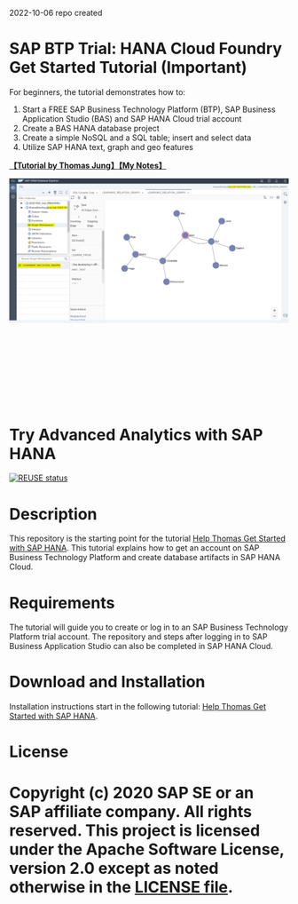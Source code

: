 2022-10-06 repo created   
# SAP BTP Trial: HANA Cloud Foundry Get Started Tutorial (Important)  

For beginners, the tutorial demonstrates how to:  
1. Start a FREE SAP Business Technology Platform (BTP), SAP Business Application Studio (BAS) and SAP HANA Cloud trial account  
2. Create a BAS HANA database project  
3. Create a simple NoSQL and a SQL table; insert and select data  
4. Utilize SAP HANA text, graph and geo features  

**[【Tutorial by Thomas Jung】](https://developers.sap.com/tutorials/hana-trial-advanced-analytics.html#31c0c967-3cc0-45b4-9c21-cbd7d66d8342)[【My Notes】](https://docs.google.com/document/d/1Cs3xhwe-OgQL679NVSFIeGN1TJro5o6osLJ2EdS0QhQ)**  

<img src="https://github.com/Nov05/pictures/blob/master/repos/sap-btp-trial-hana-cf-get-started/2022-10-06%2013_27_30-NVIDIA%20GeForce%20Overlay.jpg?raw=true">



<br><br><br>
=======  
# Try Advanced Analytics with SAP HANA

[![REUSE status](https://api.reuse.software/badge/github.com/SAP-samples/hana-cf-get-started-trial)](https://api.reuse.software/info/github.com/SAP-samples/hana-cf-get-started-trial)

# Description
This repository is the starting point for the tutorial [Help Thomas Get Started with SAP HANA](https://developers.sap.com/tutorials/hana-trial-advanced-analytics.html). This tutorial explains how to get an account on SAP Business Technology Platform and create database artifacts in SAP HANA Cloud.

# Requirements
The tutorial will guide you to create or log in to an SAP Business Technology Platform trial account. The repository and steps after logging in to SAP Business Application Studio can also be completed in SAP HANA Cloud.

# Download and Installation
Installation instructions start in the following tutorial: [Help Thomas Get Started with SAP HANA](https://developers.sap.com/tutorials/hana-trial-advanced-analytics.html).


# License  
Copyright (c) 2020 SAP SE or an SAP affiliate company. All rights reserved. This project is licensed under the Apache Software License, version 2.0 except as noted otherwise in the [LICENSE file](LICENSES/Apache-2.0.txt).
=======   
